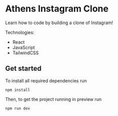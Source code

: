 # Athens Instagram Clone

Learn how to code by building a clone of Instagram!

Technologies:

- React
- JavaScript
- TailwindCSS

## Get started

To install all required dependencies run

```
npm install
```

Then, to get the project running in preview run

```
npm run dev
```
